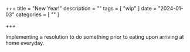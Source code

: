 +++
title = "New Year!"
description = ""
tags = [
 "wip"
]
date = "2024-01-03"
categories = [ ""
]

+++

Implementing a resolution to do something prior to eating upon arriving at home everyday.
